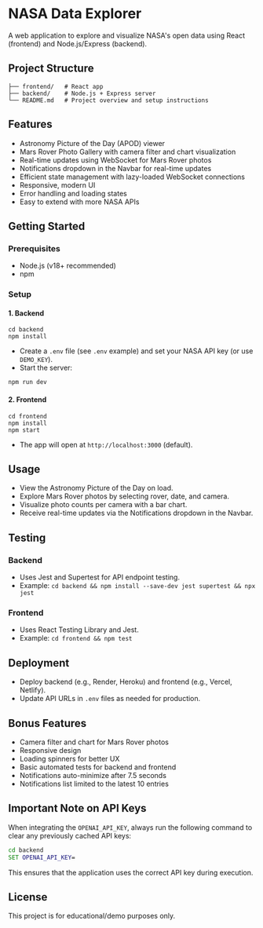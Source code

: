 # NASA Data Explorer

A web application to explore and visualize NASA's open data using React (frontend) and Node.js/Express (backend).

## Project Structure

```
├── frontend/   # React app
├── backend/    # Node.js + Express server
└── README.md   # Project overview and setup instructions
```

## Features
- Astronomy Picture of the Day (APOD) viewer
- Mars Rover Photo Gallery with camera filter and chart visualization
- Real-time updates using WebSocket for Mars Rover photos
- Notifications dropdown in the Navbar for real-time updates
- Efficient state management with lazy-loaded WebSocket connections
- Responsive, modern UI
- Error handling and loading states
- Easy to extend with more NASA APIs

## Getting Started

### Prerequisites
- Node.js (v18+ recommended)
- npm

### Setup

#### 1. Backend
```
cd backend
npm install
```
- Create a `.env` file (see `.env` example) and set your NASA API key (or use `DEMO_KEY`).
- Start the server:
```
npm run dev
```

#### 2. Frontend
```
cd frontend
npm install
npm start
```
- The app will open at `http://localhost:3000` (default).

## Usage
- View the Astronomy Picture of the Day on load.
- Explore Mars Rover photos by selecting rover, date, and camera.
- Visualize photo counts per camera with a bar chart.
- Receive real-time updates via the Notifications dropdown in the Navbar.

## Testing

### Backend
- Uses Jest and Supertest for API endpoint testing.
- Example: `cd backend && npm install --save-dev jest supertest && npx jest`

### Frontend
- Uses React Testing Library and Jest.
- Example: `cd frontend && npm test`

## Deployment
- Deploy backend (e.g., Render, Heroku) and frontend (e.g., Vercel, Netlify).
- Update API URLs in `.env` files as needed for production.

## Bonus Features
- Camera filter and chart for Mars Rover photos
- Responsive design
- Loading spinners for better UX
- Basic automated tests for backend and frontend
- Notifications auto-minimize after 7.5 seconds
- Notifications list limited to the latest 10 entries

## Important Note on API Keys

When integrating the `OPENAI_API_KEY`, always run the following command to clear any previously cached API keys:

```cmd
cd backend 
SET OPENAI_API_KEY=
```

This ensures that the application uses the correct API key during execution.

## License
This project is for educational/demo purposes only.
